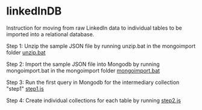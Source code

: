 # linkedInDB
Instruction for moving from raw LinkedIn data to individual tables to be imported into a relational database.

Step 1: Unzip the sample JSON file by running unzip.bat in the mongoimport folder [unzip.bat](/mongoimport/unzip.bat)

Step 2: Import the sample JSON file into Mongodb by running mongoimport.bat in the mongoimport folder [mongoimport.bat](/mongoimport/mongoimport.bat)

Step 3: Run the first query in Mongodb for the intermediary collection "step1" [step1.js](/mongodb_queries/step1.js)

Step 4: Create individual collections for each table by running [step2.js](/mongodb_queries/step2.js)
